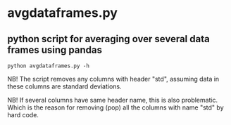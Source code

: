 # avgdataframes.py

## python script for averaging over several data frames using pandas

```
python avgdataframes.py -h
```

NB! The script removes any columns with header "std", assuming data in these columns are standard deviations.

NB! If several columns have same header name, this is also problematic. Which is the reason for removing (pop) all the columns with name "std" by hard code.
